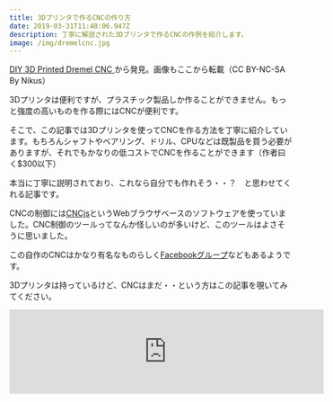```yaml
---
title: 3Dプリンタで作るCNCの作り方
date: 2019-03-31T11:48:06.947Z
description: 丁寧に解説された3Dプリンタで作るCNCの作例を紹介します。
image: /img/dremelcnc.jpg
---
```

[DIY 3D Printed Dremel CNC](https://www.instructables.com/id/DIY-3D-Printed-Dremel-CNC/)から発見。画像もここから転載（CC BY-NC-SA By Nikus）

3Dプリンタは便利ですが、プラスチック製品しか作ることができません。もっと強度の高いものを作る際にはCNCが便利です。

そこで、この記事では3Dプリンタを使ってCNCを作る方法を丁寧に紹介しています。もちろんシャフトやベアリング、ドリル、CPUなどは既製品を買う必要がありますが、それでもかなりの低コストでCNCを作ることができます（作者曰く$300以下）

本当に丁寧に説明されており、これなら自分でも作れそう・・？　と思わせてくれる記事です。

CNCの制御には[CNCjs](https://cnc.js.org/)というWebブラウザベースのソフトウェアを使っていました。CNC制御のツールってなんか怪しいのが多いけど、このツールはよさそうに思いました。

この自作のCNCはかなり有名なものらしく[Facebookグループ](https://www.facebook.com/groups/335572240572807/)などもあるようです。

3Dプリンタは持っているけど、CNCはまだ・・という方はこの記事を覗いてみてください。

<iframe width="560" height="auto" src="https://www.youtube.com/embed/I7woln6urVY" frameborder="0" allow="accelerometer; autoplay; encrypted-media; gyroscope; picture-in-picture" allowfullscreen></iframe>

